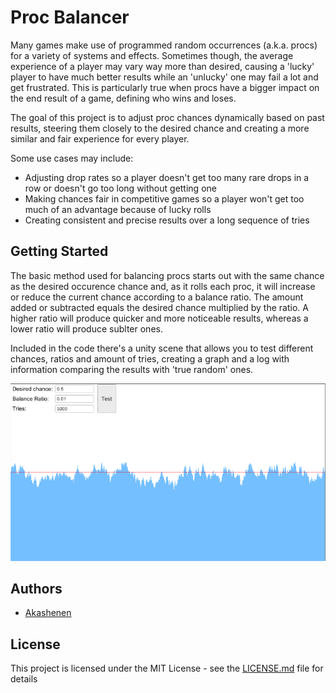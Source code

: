 # Proc Balancer

Many games make use of programmed random occurrences (a.k.a. procs) for a variety of systems and effects. Sometimes though, the average experience of a player may vary way more than desired, causing a 'lucky' player to have much better results while an 'unlucky' one may fail a lot and get frustrated. This is particularly true when procs have a bigger impact on the end result of a game, defining who wins and loses.

The goal of this project is to adjust proc chances dynamically based on past results, steering them closely to the desired chance and creating a more similar and fair experience for every player. 

Some use cases may include:
- Adjusting drop rates so a player doesn't get too many rare drops in a row or doesn't go too long without getting one
- Making chances fair in competitive games so a player won't get too much of an advantage because of lucky rolls
- Creating consistent and precise results over a long sequence of tries

## Getting Started

The basic method used for balancing procs starts out with the same chance as the desired occurence chance and, as it rolls each proc, it will increase or reduce the current chance according to a balance ratio. The amount added or subtracted equals the desired chance multiplied by the ratio. A higher ratio will produce quicker and more noticeable results, whereas a lower ratio will produce sublter ones.

Included in the code there's a unity scene that allows you to test different chances, ratios and amount of tries, creating a graph and a log with information comparing the results with 'true random' ones.

![demo](https://github.com/akashenen/proc-balancer/blob/master/demo.png?raw=true)

## Authors

* [Akashenen](https://github.com/akashenen/)

## License

This project is licensed under the MIT License - see the [LICENSE.md](LICENSE.md) file for details

